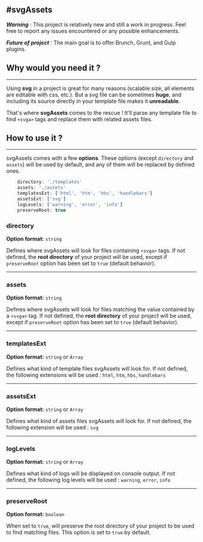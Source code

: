 #svgAssets
---------

**_Warning_** :
This project is relatively new and still a work in progress. Feel free to report any issues encountered or any possible enhancements.

**_Future of project_** :
The main goal is to offer Brunch, Grunt, and Gulp plugins.



## Why would you need it ?
--------------------------

Using **svg** in a project is great for many reasons (scalable size, all elements are editable with css, etc.). But a svg file can be sometimes **huge**, and including its source directly in your template file makes it **unreadable**.

That's where **svgAssets** comes to the rescue !
It'll parse any template file to find `<svga>` tags and replace them with related assets files.






## How to use it ?
------------------

svgAssets comes with a few **options**. These options (except `directory` and `assets`) will be used by default, and any of them will be replaced by defined ones.

```javascript
    directory: './templates'
    assets: './assets'
	templatesExt: ['html', 'htm', 'hbs', 'handlebars']
	assetsExt: ['svg']
	logLevels: ['warning', 'error', 'info']
	preserveRoot: true
```

### directory
**Option format:** `string`

Defines where svgAssets will look for files containing `<svga>` tags.
If not defined, the **root directory** of your project will be used, except if `preserveRoot` option has been set to `true` (default behavior).

---

### assets
**Option format:** `string`

Defines where svgAssets will look for files matching the value contained by a `<svga>` tag.
If not defined, the **root directory** of your project will be used, except if `preserveRoot` option has been set to `true` (default behavior).

---

### templatesExt
**Option format:** `string` or `Array`

Defines what kind of template files svgAssets will look for.
If not defined, the following extensions will be used : `html`, `htm`, `hbs`, `handlebars`

---


### assetsExt
**Option format:** `string` or `Array`

Defines what kind of assets files svgAssets will look for.
If not defined, the following extension will be used : `svg`


---


### logLevels
**Option format:** `string` or `Array`

Defines what kind of logs will be displayed on console output.
If not defined, the following log levels will be used : `warning`, `error`, `info`


---


### preserveRoot
**Option format:** `boolean`

When set to `true`, will preserve the root directory of your project to be used to find matching files.
This option is set to `true` by default.